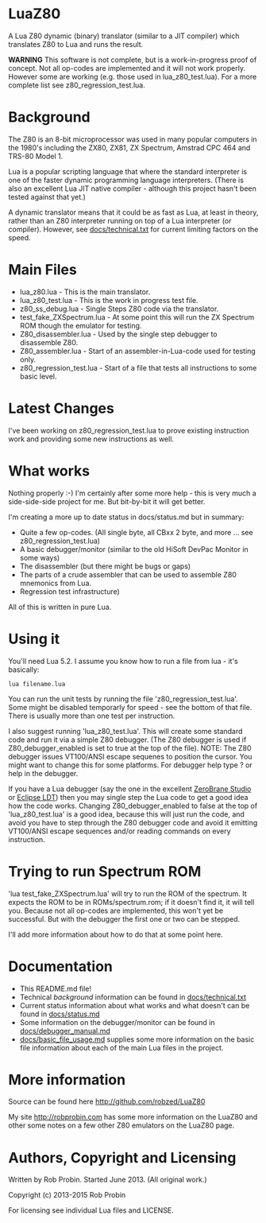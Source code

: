 LuaZ80
======

A Lua Z80 dynamic (binary) translator (similar to a JIT compiler) which translates Z80 to Lua and runs the result.

**WARNING** This software is not complete, but is a work-in-progress proof of concept. Not all op-codes are implemented and it will not work properly. 
However some are working (e.g. those used in lua_z80_test.lua). 
For a more complete list see z80_regression_test.lua. 


Background
==========

The Z80 is an 8-bit microprocessor was used in many popular computers in the 1980's including the ZX80, ZX81, ZX Spectrum, Amstrad CPC 464 and TRS-80 Model 1.

Lua is a popular scripting language that where the standard interpreter is one of the faster dynamic programming language interpreters. (There is also an excellent Lua JIT native compiler - although this project hasn't been tested against that yet.)

A dynamic translator means that it could be as fast as Lua, at least in theory, rather than an Z80 interpreter running on top of a Lua interpreter (or compiler). However, see [docs/technical.txt][3] for current limiting factors on the speed.

[3]: https://github.com/robzed/LuaZ80/blob/master/docs/technical.txt

Main Files
==========

- lua_z80.lua - This is the main translator.
- lua_z80_test.lua - This is the work in progress test file.
- z80_ss_debug.lua - Single Steps Z80 code via the translator.
- test_fake_ZXSpectrum.lua - At some point this will run the ZX Spectrum ROM though the emulator for testing.
- Z80_disassembler.lua - Used by the single step debugger to disassemble Z80.
- Z80_assembler.lua - Start of an assembler-in-Lua-code used for testing only.
- z80_regression_test.lua - Start of a file that tests all instructions to some basic level.

Latest Changes
==============

I've been working on z80_regression_test.lua to prove existing instruction work
and providing some new instructions as well.


What works
==========

Nothing properly :-) I'm certainly after some more help - this is very much a side-side-side project for me. But bit-by-bit it will get better.


I'm creating a more up to date status in docs/status.md but in summary: 

- Quite a few op-codes. (All single byte, all CBxx 2 byte, and more ... see z80_regression_test.lua)
- A basic debugger/monitor (similar to the old HiSoft DevPac Monitor in some ways)
- The disassembler (but there might be bugs or gaps)
- The parts of a crude assembler that can be used to assemble Z80 mnemonics from Lua.
- Regression test infrastructure)

All of this is written in pure Lua.




Using it
========
You'll need Lua 5.2. I assume you know how to run a file from lua - it's basically:

    lua filename.lua

You can run the unit tests by running the file 'z80_regression_test.lua'. Some might be disabled temporarly for speed - see the bottom of that file. There is usually more than one test per instruction.

I also suggest running 'lua_z80_test.lua'. This will create some standard code and run it via a simple Z80 debugger. (The Z80 debugger is used if Z80_debugger_enabled is set to true at the top of the file). NOTE: The Z80 debugger issues VT100/ANSI escape sequenes to position the cursor. You might want to change this for some platforms. For debugger help type ? or help in the debugger.

If you have a Lua debugger (say the one in the excellent [ZeroBrane Studio][1] or [Eclipse LDT][2]) then you may single step the Lua code to get a good idea how the code works. Changing Z80_debugger_enabled to false at the top of 'lua_z80_test.lua' is a good idea, because this will just run the code, and avoid you have to step through the Z80 debugger code and avoid it emitting VT100/ANSI escape sequences and/or reading commands on every instruction.

[1]: http://studio.zerobrane.com "ZeroBrane Studio"
[2]: http://www.eclipse.org/koneki/ldt/ "Eclipse LDT"

Trying to run Spectrum ROM
==========================

'lua test_fake_ZXSpectrum.lua' will try to run the ROM of the spectrum. It expects the ROM to be in ROMs/spectrum.rom; if it doesn't find it, it will tell you. Because not all op-codes are implemented, this won't yet be successful. But with the debugger the first one or two can be stepped.

I'll add more information about how to do that at some point here.

Documentation
=============
* This README.md file!
* Technical *background* information can be found in [docs/technical.txt](https://github.com/robzed/LuaZ80/blob/master/docs/technical.txt)
* Current status information about what works and what doesn't can be found in [docs/status.md](https://github.com/robzed/LuaZ80/blob/master/docs/status.md)
* Some information on the debugger/monitor can be found in [docs/debugger_manual.md](https://github.com/robzed/LuaZ80/blob/master/docs/debugger_manual.md)
* [docs/basic_file_usage.md](https://github.com/robzed/LuaZ80/blob/master/docs/basic_file_usage.md) supplies some more information on the basic file information about each of the main Lua files in the project.

More information
================

Source can be found here http://github.com/robzed/LuaZ80

My site http://robprobin.com has some more information on the LuaZ80 and other 
some notes on a few other Z80 emulators on the LuaZ80 page.

Authors, Copyright and Licensing
=================================
Written by Rob Probin. Started June 2013. (All original work.)

Copyright (c) 2013-2015 Rob Probin

For licensing see individual Lua files and LICENSE. 


